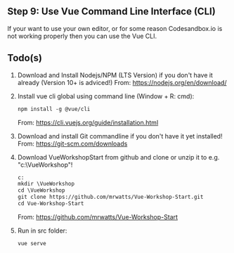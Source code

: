 ## Step 9: Use Vue Command Line Interface (CLI)

If your want to use your own editor, or for some reason Codesandbox.io is not working properly then you can use the Vue CLI.

<i class="far fa-hand-point-down fa-2x"></i>

## Todo(s)

1. Download and Install Nodejs/NPM (LTS Version) if you don't have it already (Version 10+ is adviced!)
   From: https://nodejs.org/en/download/
2. Install vue cli global using command line (Window + R: cmd):

   ```default
   npm install -g @vue/cli
   ```

   From: https://cli.vuejs.org/guide/installation.html

3. Download and install Git commandline if you don't have it yet installed!
   From: https://git-scm.com/downloads
4. Download VueWorkshopStart from github and clone or unzip it to e.g. "c:\VueWorkshop"!

   ```default
   c:
   mkdir \VueWorkshop
   cd \VueWorkshop
   git clone https://github.com/mrwatts/Vue-Workshop-Start.git
   cd Vue-Workshop-Start
   ```

   From: https://github.com/mrwatts/Vue-Workshop-Start

5. Run in src folder:
   ```default
   vue serve
   ```
